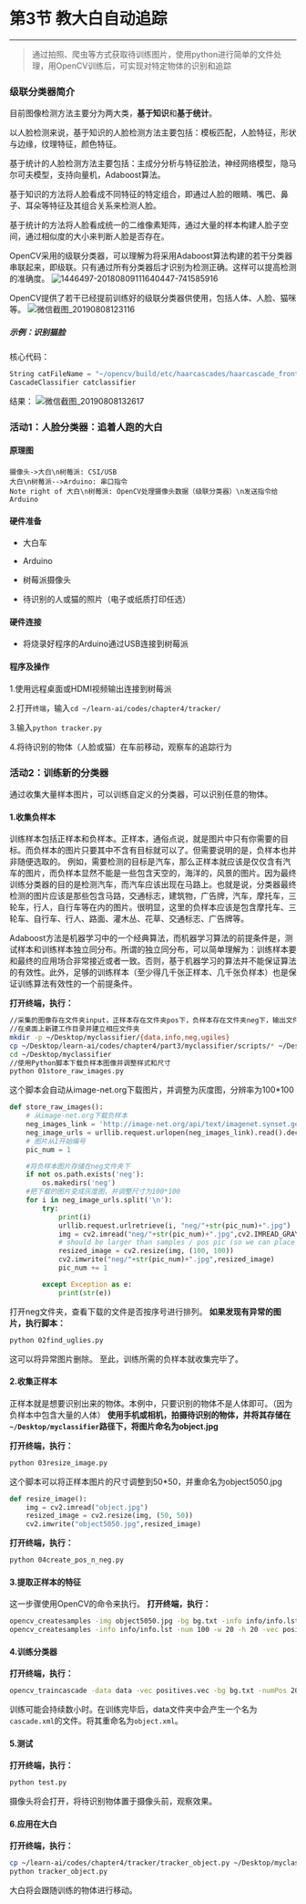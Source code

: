 # 第3节 教大白自动追踪

---

>通过拍照、爬虫等方式获取待训练图片，使用python进行简单的文件处理，用OpenCV训练后，可实现对特定物体的识别和追踪

### 级联分类器简介

目前图像检测方法主要分为两大类，**基于知识**和**基于统计**。

以人脸检测来说，基于知识的人脸检测方法主要包括：模板匹配，人脸特征，形状与边缘，纹理特征，颜色特征。

基于统计的人脸检测方法主要包括：主成分分析与特征脸法，神经网络模型，隐马尔可夫模型，支持向量机，Adaboost算法。

基于知识的方法将人脸看成不同特征的特定组合，即通过人脸的眼睛、嘴巴、鼻子、耳朵等特征及其组合关系来检测人脸。

基于统计的方法将人脸看成统一的二维像素矩阵，通过大量的样本构建人脸子空间，通过相似度的大小来判断人脸是否存在。

OpenCV采用的级联分类器，可以理解为将采用Adaboost算法构建的若干分类器串联起来，即级联。只有通过所有分类器后才识别为检测正确。这样可以提高检测的准确度。
![1446497-20180809111640447-741585916](https://md.hass.live/1446497-20180809111640447-741585916.png)

OpenCV提供了若干已经提前训练好的级联分类器供使用，包括人体、人脸、猫咪等。
![微信截图_20190808123116](https://md.hass.live/%E5%BE%AE%E4%BF%A1%E6%88%AA%E5%9B%BE_20190808123116.png)

##### 示例：识别猫脸

核心代码：

``` python
String catFileName = "~/opencv/build/etc/haarcascades/haarcascade_frontalcatface.xml"
CascadeClassifier catclassifier
```

结果：
![微信截图_20190808132617](https://md.hass.live/%E5%BE%AE%E4%BF%A1%E6%88%AA%E5%9B%BE_20190808132617.png)

### 活动1：人脸分类器：追着人跑的大白

#### 原理图

``` sequence
摄像头->大白\n树莓派: CSI/USB
大白\n树莓派-->Arduino: 串口指令
Note right of 大白\n树莓派: OpenCV处理摄像头数据（级联分类器）\n发送指令给Arduino
```

#### 硬件准备

- 大白车

- Arduino

- 树莓派摄像头

- 待识别的人或猫的照片（电子或纸质打印任选）

#### 硬件连接

- 将烧录好程序的Arduino通过USB连接到树莓派

#### 程序及操作

1.使用远程桌面或HDMI视频输出连接到树莓派

2.打开`终端`，输入`cd ~/learn-ai/codes/chapter4/tracker/`

3.输入`python tracker.py`

4.将待识别的物体（人脸或猫）在车前移动，观察车的追踪行为

### 活动2：训练新的分类器

通过收集大量样本图片，可以训练自定义的分类器，可以识别任意的物体。

#### 1.收集负样本

训练样本包括正样本和负样本。正样本，通俗点说，就是图片中只有你需要的目标。而负样本的图片只要其中不含有目标就可以了。但需要说明的是，负样本也并非随便选取的。
例如，需要检测的目标是汽车，那么正样本就应该是仅仅含有汽车的图片，而负样本显然不能是一些包含天空的，海洋的，风景的图片。因为最终训练分类器的目的是检测汽车，而汽车应该出现在马路上。也就是说，分类器最终检测的图片应该是那些包含马路，交通标志，建筑物，广告牌，汽车，摩托车，三轮车，行人，自行车等在内的图片。很明显，这里的负样本应该是包含摩托车、三轮车、自行车、行人、路面、灌木丛、花草、交通标志、广告牌等。

Adaboost方法是机器学习中的一个经典算法，而机器学习算法的前提条件是，测试样本和训练样本独立同分布。所谓的独立同分布，可以简单理解为：训练样本要和最终的应用场合非常接近或者一致。否则，基于机器学习的算法并不能保证算法的有效性。此外，足够的训练样本（至少得几千张正样本、几千张负样本）也是保证训练算法有效性的一个前提条件。

**打开终端，执行：**

```bash
//采集的图像存在文件夹input，正样本存在文件夹pos下，负样本存在文件夹neg下，输出文件夹为output
//在桌面上新建工作目录并建立相应文件夹
mkdir -p ~/Desktop/myclassifier/{data,info,neg,ugiles}
cp ~/Desktop/learn-ai/codes/chapter4/part3/myclassifier/scripts/* ~/Desktop/myclassifier
cd ~/Desktop/myclassifier
//使用Python脚本下载负样本图像并调整样式和尺寸
python 01store_raw_images.py
```

这个脚本会自动从image-net.org下载图片，并调整为灰度图，分辨率为100*100

```python
def store_raw_images():
    # 从image-net.org下载负样本
    neg_images_link = 'http://image-net.org/api/text/imagenet.synset.geturls?wnid=n00523513'
    neg_image_urls = urllib.request.urlopen(neg_images_link).read().decode()
    # 图片从1开始编号
    pic_num = 1

    #将负样本图片存储在neg文件夹下
    if not os.path.exists('neg'):
        os.makedirs('neg')
    #把下载的图片变成灰度图，并调整尺寸为100*100
    for i in neg_image_urls.split('\n'):
        try:
            print(i)
            urllib.request.urlretrieve(i, "neg/"+str(pic_num)+".jpg")
            img = cv2.imread("neg/"+str(pic_num)+".jpg",cv2.IMREAD_GRAYSCALE)
            # should be larger than samples / pos pic (so we can place our image on it)
            resized_image = cv2.resize(img, (100, 100))
            cv2.imwrite("neg/"+str(pic_num)+".jpg",resized_image)
            pic_num += 1

        except Exception as e:
            print(str(e))  
```

打开neg文件夹，查看下载的文件是否按序号进行排列。
**如果发现有异常的图片，执行脚本：**

```bash
python 02find_uglies.py
```

这可以将异常图片删除。
至此，训练所需的负样本就收集完毕了。

#### 2.收集正样本

正样本就是想要识别出来的物体。本例中，只要识别的物体不是人体即可。（因为负样本中包含大量的人体）
**使用手机或相机，拍摄待识别的物体，并将其存储在`~/Desktop/myclassifier`路径下，将图片命名为object.jpg**

**打开终端，执行：**

```bash
python 03resize_image.py
```

这个脚本可以将正样本图片的尺寸调整到50*50，并重命名为object5050.jpg

```python
def resize_image():
    img = cv2.imread("object.jpg")
    resized_image = cv2.resize(img, (50, 50))
    cv2.imwrite("object5050.jpg",resized_image)
```

**打开终端，执行：**

```bash
python 04create_pos_n_neg.py
```

#### 3.提取正样本的特征

这一步骤使用OpenCV的命令来执行。
**打开终端，执行：**

```bash
opencv_createsamples -img object5050.jpg -bg bg.txt -info info/info.lst -pngoutput info -maxxangle 0.5 -maxyangle 0.5 -maxzangle 0.5 -num 100
opencv_createsamples -info info/info.lst -num 100 -w 20 -h 20 -vec positives.vec
```

#### 4.训练分类器

**打开终端，执行：**

```bash
opencv_traincascade -data data -vec positives.vec -bg bg.txt -numPos 200 -numNeg 100 -numStages 10 -w 20 -h 20
```

训练可能会持续数小时。在训练完毕后，data文件夹中会产生一个名为`cascade.xml`的文件。将其重命名为`object.xml`。

#### 5.测试

**打开终端，执行：**

```bash
python test.py
```

摄像头将会打开，将待识别物体置于摄像头前，观察效果。

#### 6.应用在大白

**打开终端，执行：**

```bash
cp ~/learn-ai/codes/chapter4/tracker/tracker_object.py ~/Desktop/myclassifier/
python tracker_object.py
```

大白将会跟随训练的物体进行移动。

